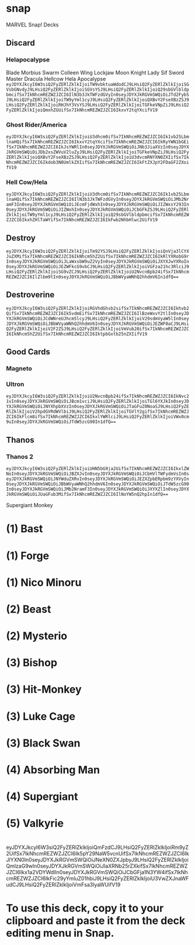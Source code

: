 # snap
MARVEL Snap! Decks

## Discard
### Helapocalypse
Blade
Morbius
Swarm
Colleen Wing
Lockjaw
Moon Knight
Lady Sif
Sword Master
Dracula
Hellcow
Hela
Apocalypse
`eyJDYXJkcyI6W3siQ2FyZERlZklkIjoiTW9vbktuaWdodCJ9LHsiQ2FyZERlZklkIjoiSGVsbGNvdyJ9LHsiQ2FyZERlZklkIjoiSGVsYSJ9LHsiQ2FyZERlZklkIjoiQ29sbGVlbldpbmcifSx7IkNhcmREZWZJZCI6IlN3b3JkTWFzdGVyIn0seyJDYXJkRGVmSWQiOiJTd2FybSJ9LHsiQ2FyZERlZklkIjoiTW9yYml1cyJ9LHsiQ2FyZERlZklkIjoiQXBvY2FseXBzZSJ9LHsiQ2FyZERlZklkIjoiRHJhY3VsYSJ9LHsiQ2FyZERlZklkIjoiTGFkeVNpZiJ9LHsiQ2FyZERlZklkIjoiQmxhZGUifSx7IkNhcmREZWZJZCI6IkxvY2tqYXcifV19`

### Ghost Rider/America

`eyJDYXJkcyI6W3siQ2FyZERlZklkIjoiU3dhcm0ifSx7IkNhcmREZWZJZCI6Ik1vb25LbmlnaHQifSx7IkNhcmREZWZJZCI6IkxvY2tqYXcifSx7IkNhcmREZWZJZCI6IkRyYWN1bGEifSx7IkNhcmREZWZJZCI6IkJsYWRlIn0seyJDYXJkRGVmSWQiOiJNb3JiaXVzIn0seyJDYXJkRGVmSWQiOiJDb2xsZWVuV2luZyJ9LHsiQ2FyZERlZklkIjoiTGFkeVNpZiJ9LHsiQ2FyZERlZklkIjoiQXBvY2FseXBzZSJ9LHsiQ2FyZERlZklkIjoiU3dvcmRNYXN0ZXIifSx7IkNhcmREZWZJZCI6Ikdob3N0UmlkZXIifSx7IkNhcmREZWZJZCI6IkFtZXJpY2FDaGF2ZXoifV19`

### Hell Cow/Hela

`eyJDYXJkcyI6W3siQ2FyZERlZklkIjoiU3dhcm0ifSx7IkNhcmREZWZJZCI6Ik1vb25LbmlnaHQifSx7IkNhcmREZWZJZCI6IlN3b3JkTWFzdGVyIn0seyJDYXJkRGVmSWQiOiJMb2NramF3In0seyJDYXJkRGVmSWQiOiJEcmFjdWxhIn0seyJDYXJkRGVmSWQiOiJIZWxsY293In0seyJDYXJkRGVmSWQiOiJIZWxhIn0seyJDYXJkRGVmSWQiOiJCbGFkZSJ9LHsiQ2FyZERlZklkIjoiTW9yYml1cyJ9LHsiQ2FyZERlZklkIjoiQ29sbGVlbldpbmcifSx7IkNhcmREZWZJZCI6IkxhZHlTaWYifSx7IkNhcmREZWZJZCI6IkFwb2NhbHlwc2UifV19`

## Destroy

`eyJDYXJkcyI6W3siQ2FyZERlZklkIjoiTm92YSJ9LHsiQ2FyZERlZklkIjoiQnVja3lCYXJuZXMifSx7IkNhcmREZWZJZCI6IkNhcm5hZ2UifSx7IkNhcmREZWZJZCI6IkRlYXRobG9rIn0seyJDYXJkRGVmSWQiOiJLaWxsbW9uZ2VyIn0seyJDYXJkRGVmSWQiOiJXYXJwYXRoIn0seyJDYXJkRGVmSWQiOiJEZWFkcG9vbCJ9LHsiQ2FyZERlZklkIjoiVGFza21hc3RlciJ9LHsiQ2FyZERlZklkIjoiSG9vZCJ9LHsiQ2FyZERlZklkIjoiU2NvcnBpb24ifSx7IkNhcmREZWZJZCI6IlZlbm9tIn0seyJDYXJkRGVmSWQiOiJBbWVyaWNhQ2hhdmV6In1dfQ==`

## Destroverine
`eyJDYXJkcyI6W3siQ2FyZERlZklkIjoiRGVhdGhsb2sifSx7IkNhcmREZWZJZCI6Ikhvb2QifSx7IkNhcmREZWZJZCI6Ik5vdmEifSx7IkNhcmREZWZJZCI6IlBzeWxvY2tlIn0seyJDYXJkRGVmSWQiOiJCdWNreUJhcm5lcyJ9LHsiQ2FyZERlZklkIjoiV29sdmVyaW5lIn0seyJDYXJkRGVmSWQiOiJBbWVyaWNhQ2hhdmV6In0seyJDYXJkRGVmSWQiOiJEZWF0aCJ9LHsiQ2FyZERlZklkIjoiV2F2ZSJ9LHsiQ2FyZERlZklkIjoiVmVub20ifSx7IkNhcmREZWZJZCI6IkNhcm5hZ2UifSx7IkNhcmREZWZJZCI6IktpbGxtb25nZXIifV19`

## Good Cards
### Magneto

### Ultron

`eyJDYXJkcyI6W3siQ2FyZERlZklkIjoiU2NvcnBpb24ifSx7IkNhcmREZWZJZCI6IkNvc21vIn0seyJDYXJkRGVmSWQiOiJBcm1vciJ9LHsiQ2FyZERlZklkIjoiTGl6YXJkIn0seyJDYXJkRGVmSWQiOiJNYXhpbXVzIn0seyJDYXJkRGVmSWQiOiJTaGFuZ0NoaSJ9LHsiQ2FyZERlZklkIjoiV2hpdGVRdWVlbiJ9LHsiQ2FyZERlZklkIjoiTGVlY2gifSx7IkNhcmREZWZJZCI6IkFlcm8ifSx7IkNhcmREZWZJZCI6IkxlYWRlciJ9LHsiQ2FyZERlZklkIjoiVWx0cm9uIn0seyJDYXJkRGVmSWQiOiJTdW5zcG90In1dfQ==`

## Thanos
### Thanos 2
`eyJDYXJkcyI6W3siQ2FyZERlZklkIjoiUHN5bG9ja2UifSx7IkNhcmREZWZJZCI6IkxlZWNoIn0seyJDYXJkRGVmSWQiOiJBZXJvIn0seyJDYXJkRGVmSWQiOiJCbHVlTWFydmVsIn0seyJDYXJkRGVmSWQiOiJNYWduZXRvIn0seyJDYXJkRGVmSWQiOiJEZXZpbERpbm9zYXVyIn0seyJDYXJkRGVmSWQiOiJBbWVyaWNhQ2hhdmV6In0seyJDYXJkRGVmSWQiOiJTdW5zcG90In0seyJDYXJkRGVmSWQiOiJMb2NramF3In0seyJDYXJkRGVmSWQiOiJXYXZlIn0seyJDYXJkRGVmSWQiOiJUaGFub3MifSx7IkNhcmREZWZJZCI6IlNoYW5nQ2hpIn1dfQ==`



Supergiant Monkey
# (1) Bast
# (1) Forge
# (1) Nico Minoru
# (2) Beast
# (2) Mysterio
# (3) Bishop
# (3) Hit-Monkey
# (3) Luke Cage
# (3) Black Swan
# (4) Absorbing Man
# (4) Supergiant
# (5) Valkyrie
#
eyJDYXJkcyI6W3siQ2FyZERlZklkIjoiQmFzdCJ9LHsiQ2FyZERlZklkIjoiRm9yZ2UifSx7IkNhcmREZWZJZCI6Ik5pY29NaW5vcnUifSx7IkNhcmREZWZJZCI6IkJlYXN0In0seyJDYXJkRGVmSWQiOiJNeXN0ZXJpbyJ9LHsiQ2FyZERlZklkIjoiQmlzaG9wIn0seyJDYXJkRGVmSWQiOiJIaXRNb25rZXkifSx7IkNhcmREZWZJZCI6Ikx1a2VDYWdlIn0seyJDYXJkRGVmSWQiOiJCbGFja1N3YW4ifSx7IkNhcmREZWZJZCI6IkFic29yYmluZ01hbiJ9LHsiQ2FyZERlZklkIjoiU3VwZXJnaWFudCJ9LHsiQ2FyZERlZklkIjoiVmFsa3lyaWUifV19
#
# To use this deck, copy it to your clipboard and paste it from the deck editing menu in Snap.
